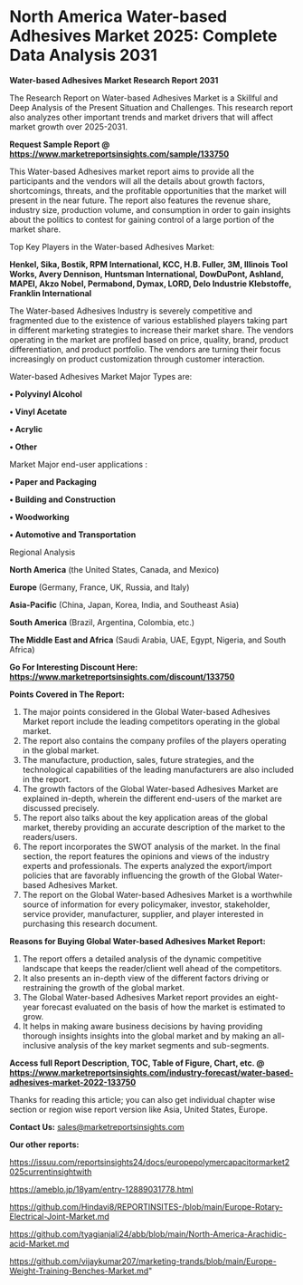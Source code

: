 # North America Water-based Adhesives Market 2025: Complete Data Analysis 2031

<strong>Water-based Adhesives Market Research Report 2031</strong>

The Research Report on Water-based Adhesives Market is a Skillful and Deep Analysis of the Present Situation and Challenges. This research report also analyzes other important trends and market drivers that will affect market growth over 2025-2031.

<strong>Request Sample Report @ <a href=https://www.marketreportsinsights.com/sample/133750>https://www.marketreportsinsights.com/sample/133750</a></strong>

This Water-based Adhesives market report aims to provide all the participants and the vendors will all the details about growth factors, shortcomings, threats, and the profitable opportunities that the market will present in the near future. The report also features the revenue share, industry size, production volume, and consumption in order to gain insights about the politics to contest for gaining control of a large portion of the market share.

Top Key Players in the Water-based Adhesives Market:

<strong>Henkel, Sika, Bostik, RPM International, KCC, H.B. Fuller, 3M, Illinois Tool Works, Avery Dennison, Huntsman International, DowDuPont, Ashland, MAPEI, Akzo Nobel, Permabond, Dymax, LORD, Delo Industrie Klebstoffe, Franklin International</strong>

The Water-based Adhesives Industry is severely competitive and fragmented due to the existence of various established players taking part in different marketing strategies to increase their market share. The vendors operating in the market are profiled based on price, quality, brand, product differentiation, and product portfolio. The vendors are turning their focus increasingly on product customization through customer interaction.

Water-based Adhesives Market Major Types are:

<strong>• Polyvinyl Alcohol

• Vinyl Acetate

• Acrylic

• Other</strong>

Market Major end-user applications :

<strong>• Paper and Packaging

• Building and Construction

• Woodworking

• Automotive and Transportation</strong>

Regional Analysis

</u><strong><b>North America</b></strong> (the United States, Canada, and Mexico)

<strong><b>Europe </b></strong>(Germany, France, UK, Russia, and Italy)

<strong><b>Asia-Pacific</b></strong> (China, Japan, Korea, India, and Southeast Asia)

<strong><b>South America</b></strong> (Brazil, Argentina, Colombia, etc.)

<strong><b>The Middle East and Africa</b></strong> (Saudi Arabia, UAE, Egypt, Nigeria, and South Africa)

<strong>Go For Interesting Discount Here: <a href=https://www.marketreportsinsights.com/discount/133750>https://www.marketreportsinsights.com/discount/133750</a></strong>

<strong>Points Covered in The Report:</strong>
<ol>
  <li>The major points considered in the Global Water-based Adhesives Market report include the leading competitors operating in the global market.</li>
  <li>The report also contains the company profiles of the players operating in the global market.</li>
  <li>The manufacture, production, sales, future strategies, and the technological capabilities of the leading manufacturers are also included in the report.</li>
  <li>The growth factors of the Global Water-based Adhesives Market are explained in-depth, wherein the different end-users of the market are discussed precisely.</li>
  <li>The report also talks about the key application areas of the global market, thereby providing an accurate description of the market to the readers/users.</li>
  <li>The report incorporates the SWOT analysis of the market. In the final section, the report features the opinions and views of the industry experts and professionals. The experts analyzed the export/import policies that are favorably influencing the growth of the Global Water-based Adhesives Market.</li>
  <li>The report on the Global Water-based Adhesives Market is a worthwhile source of information for every policymaker, investor, stakeholder, service provider, manufacturer, supplier, and player interested in purchasing this research document.</li>
</ol>
<strong>Reasons for Buying Global Water-based Adhesives Market Report:</strong>

<ol>
  <li>The report offers a detailed analysis of the dynamic competitive landscape that keeps the reader/client well ahead of the competitors.</li>
  <li>It also presents an in-depth view of the different factors driving or restraining the growth of the global market.</li>
  <li>The Global Water-based Adhesives Market report provides an eight-year forecast evaluated on the basis of how the market is estimated to grow.</li>
  <li>It helps in making aware business decisions by having providing thorough insights insights into the global market and by making an all-inclusive analysis of the key market segments and sub-segments.</li>
</ol>
<strong>Access full Report Description, TOC, Table of Figure, Chart, etc. @ <a href=https://www.marketreportsinsights.com/industry-forecast/water-based-adhesives-market-2022-133750>https://www.marketreportsinsights.com/industry-forecast/water-based-adhesives-market-2022-133750</a></strong>


Thanks for reading this article; you can also get individual chapter wise section or region wise report version like Asia, United States, Europe.

<strong>Contact Us:</strong>
sales@marketreportsinsights.com

<strong>Our other reports:</strong>

<a href=https://issuu.com/reportsinsights24/docs/europepolymercapacitormarket2025currentinsightwith>https://issuu.com/reportsinsights24/docs/europepolymercapacitormarket2025currentinsightwith</a>

<a href=https://ameblo.jp/18yam/entry-12889031778.html>https://ameblo.jp/18yam/entry-12889031778.html</a>

<a href=https://github.com/Hindavi8/REPORTINSITES-/blob/main/Europe-Rotary-Electrical-Joint-Market.md>https://github.com/Hindavi8/REPORTINSITES-/blob/main/Europe-Rotary-Electrical-Joint-Market.md</a>

<a href=https://github.com/tyagianjali24/abb/blob/main/North-America-Arachidic-acid-Market.md>https://github.com/tyagianjali24/abb/blob/main/North-America-Arachidic-acid-Market.md</a>

<a href=https://github.com/vijaykumar207/marketing-trands/blob/main/Europe-Weight-Training-Benches-Market.md>https://github.com/vijaykumar207/marketing-trands/blob/main/Europe-Weight-Training-Benches-Market.md</a>"
